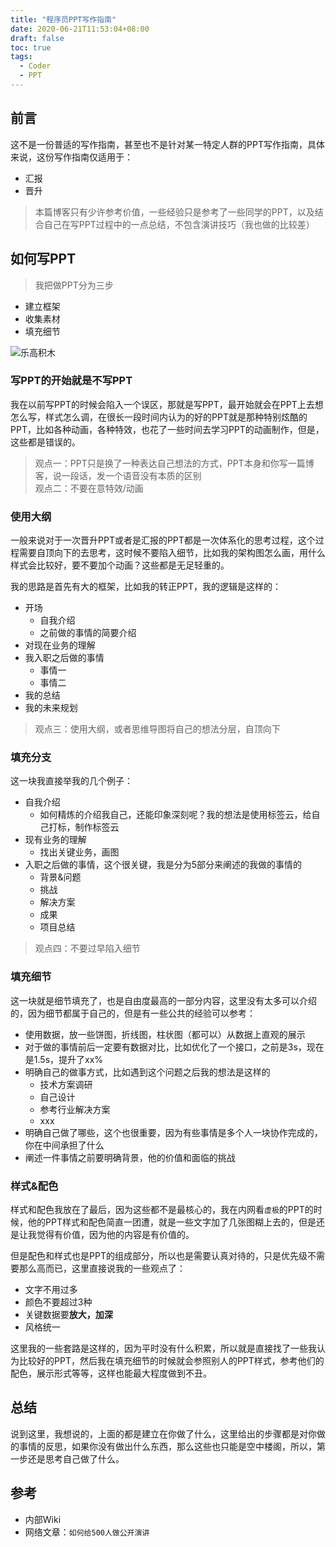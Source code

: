 ```yaml
---
title: "程序员PPT写作指南"
date: 2020-06-21T11:53:04+08:00
draft: false
toc: true
tags:
  - Coder
  - PPT
---
```


## 前言

这不是一份普适的写作指南，甚至也不是针对某一特定人群的PPT写作指南，具体来说，这份写作指南仅适用于：

- 汇报
- 晋升

> 本篇博客只有少许参考价值，一些经验只是参考了一些同学的PPT，以及结合自己在写PPT过程中的一点总结，不包含演讲技巧（我也做的比较差）  


## 如何写PPT
> 我把做PPT分为三步  

- 建立框架
- 收集素材
- 填充细节

![乐高积木](sail-blog.oss-cn-beijing.aliyuncs.com/uPic/Fb27vG.jpg)

### 写PPT的开始就是不写PPT

我在以前写PPT的时候会陷入一个误区，那就是写PPT，最开始就会在PPT上去想怎么写，样式怎么调，在很长一段时间内认为的好的PPT就是那种特别炫酷的PPT，比如各种动画，各种特效，也花了一些时间去学习PPT的动画制作，但是，这些都是错误的。

> 观点一：PPT只是换了一种表达自己想法的方式，PPT本身和你写一篇博客，说一段话，发一个语音没有本质的区别  
> 观点二：不要在意特效/动画  


### 使用大纲

一般来说对于一次晋升PPT或者是汇报的PPT都是一次体系化的思考过程，这个过程需要自顶向下的去思考，这时候不要陷入细节，比如我的架构图怎么画，用什么样式会比较好，要不要加个动画？这些都是无足轻重的。

我的思路是首先有大的框架，比如我的转正PPT，我的逻辑是这样的：

- 开场
	- 自我介绍
	- 之前做的事情的简要介绍
- 对现在业务的理解
- 我入职之后做的事情
	- 事情一
	- 事情二
- 我的总结
- 我的未来规划

> 观点三：使用大纲，或者思维导图将自己的想法分层，自顶向下  

### 填充分支

这一块我直接举我的几个例子：

- 自我介绍
	- 如何精炼的介绍我自己，还能印象深刻呢？我的想法是使用标签云，给自己打标，制作标签云
- 现有业务的理解
	- 找出关键业务，画图
- 入职之后做的事情，这个很关键，我是分为5部分来阐述的我做的事情的
	- 背景&问题
	- 挑战
	- 解决方案
	- 成果
	- 项目总结

> 观点四：不要过早陷入细节  

### 填充细节

这一块就是细节填充了，也是自由度最高的一部分内容，这里没有太多可以介绍的，因为细节都属于自己的，但是有一些公共的经验可以参考：

- 使用数据，放一些饼图，折线图，柱状图（都可以）从数据上直观的展示
- 对于做的事情前后一定要有数据对比，比如优化了一个接口，之前是3s，现在是1.5s，提升了xx%
- 明确自己的做事方式，比如遇到这个问题之后我的想法是这样的
	- 技术方案调研
	- 自己设计
	- 参考行业解决方案
	- xxx
- 明确自己做了哪些，这个也很重要，因为有些事情是多个人一块协作完成的，你在中间承担了什么
- 阐述一件事情之前要明确背景，他的价值和面临的挑战

### 样式&配色

样式和配色我放在了最后，因为这些都不是最核心的，我在内网看`虚极`的PPT的时候，他的PPT样式和配色简直一团遭，就是一些文字加了几张图糊上去的，但是还是让我觉得有价值，因为他的内容是有价值的。

但是配色和样式也是PPT的组成部分，所以也是需要认真对待的，只是优先级不需要那么高而已，这里直接说我的一些观点了：

- 文字不用过多
- 颜色不要超过3种
- 关键数据要**放大，加深**
- 风格统一

这里我的一些套路是这样的，因为平时没有什么积累，所以就是直接找了一些我认为比较好的PPT，然后我在填充细节的时候就会参照别人的PPT样式，参考他们的配色，展示形式等等，这样也能最大程度做到不丑。


## 总结
说到这里，我想说的，上面的都是建立在你做了什么，这里给出的步骤都是对你做的事情的反思，如果你没有做出什么东西，那么这些也只能是空中楼阁，所以，第一步还是思考自己做了什么。

## 参考
- 内部Wiki
- 网络文章：`如何给500人做公开演讲`
